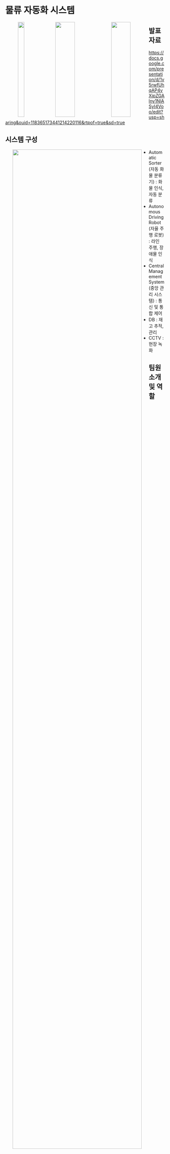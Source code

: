 # 물류 자동화 시스템
<p align=center width="100%">
  <img src="https://github.com/addinedu-ros-3rd/iot-repo-2/assets/61872888/1db8d4a6-1a5e-4e2f-a21d-fcc9dca9c9e8" height="300" width="20%" style="float:left">
  <img src="https://github.com/addinedu-ros-3rd/iot-repo-2/assets/61872888/7cecec09-93a3-41dd-89e9-d0f1c56d90fe" height="300" width="35%" style="float:left">
  <img src="https://github.com/addinedu-ros-3rd/iot-repo-2/assets/61872888/a692ad11-e3d7-41f0-9d14-d83217968a53" height="300" width="35%" style="float:left">
</p>

## 발표 자료
https://docs.google.com/presentation/d/1v5rwfUhqAP4vXjpZGAlny1NlASyI4Voo/edit?usp=sharing&ouid=118365173441214220116&rtpof=true&sd=true

## 시스템 구성
<p align="center">
  <img src="https://github.com/addinedu-ros-3rd/iot-repo-2/assets/61872888/5707552a-9e11-4089-819d-b437377eab6d" width="90%" style="float:left">
</p>

- Automatic Sorter (자동 화물 분류기) : 화물 인식, 자동 분류
- Autonomous Driving Robot (자율 주행 로봇) : 라인 주행, 장애물 인식
- Central Management System (중앙 관리 시스템) : 통신 및 통합 제어
- DB : 재고 추적, 관리
- CCTV : 현장 녹화



## 팀원 소개 및 역할
|구분|이름|역할|
|---|---|---|
|팀장|강한얼|전체 시스템 구성도 제작, 컨베이어 벨트 제어 전반(RFID, 서보 모터, DC 모터), CCTV 기능|
|팀원|강소희|분류기 서보 모터 제어, 회로 설계, 하드웨어 제작|
|팀원|오윤|DB 설계, Query 작성, PyQt, 시리얼 통신, RFID 인식|
|팀원|조태상|IR 및 초음파 센서 튜닝, 자율 주행 로봇 제작|
|팀원|한승준|자율 주행 로봇 시스템 구성도 제작, 회로 설계, 블루투스 시리얼 통신, 모바일 앱 제작|

## 프로젝트 기간
2023.10.23 ~ 2023.10.27 (5일)

## 기술 스택
### 개발 환경
![Visual Studio Code](https://img.shields.io/badge/Visual%20Studio%20Code-007ACC?style=for-the-badge&logo=Visual%20Studio%20Code&logoColor=white)
![Arduino](https://img.shields.io/badge/arduino-00878F?style=for-the-badge&logo=arduino&logoColor=white)
![Git](https://img.shields.io/badge/Git-F05032?style=for-the-badge&logo=Git&logoColor=white)
![Github](https://img.shields.io/badge/GitHub-181717?style=for-the-badge&logo=GitHub&logoColor=white)
![RDS](https://img.shields.io/badge/AWS%20RDS-527FFF?style=for-the-badge&logo=Amazon%20RDS&logoColor=white)
![Qt](https://img.shields.io/badge/Qt-41CD52?style=for-the-badge&logo=Qt&logoColor=white)
![mitapp](https://github.com/addinedu-ros-3rd/iot-repo-2/assets/81555330/11db2c8f-f4ae-46c0-ae71-d83b6e9e1d5c)
</div>

### 언어
![C++](https://img.shields.io/badge/c++-00599C?style=for-the-badge&logo=c%2B%2B&logoColor=white)
![Python](https://img.shields.io/badge/python-3776AB?style=for-the-badge&logo=python&logoColor=white)

### DBMS
![Mysql](https://img.shields.io/badge/mysql-4479A1?style=for-the-badge&logo=mysql&logoColor=white)

### 커뮤니케이션
![Slack](https://img.shields.io/badge/slack-4A154B?style=for-the-badge&logo=slack&logoColor=white)


## 프로젝트 소개
### 자동 화물 분류기와 자율 주행 로봇을 활용한 물류 자동화 시스템
- 물류 프로세스 중 인력과 시간이 많이 소모되는 화물 분류 및 배송 단계의 자동화
- RFID와 DB를 활용 재고 추적
- 라인 유도 주행, 장애물 인식 기술을 사용한 자율 주행

## 1. Automatic Sorter (자동 화물 분류기)
### 1) 화물 입고, 분류 시나리오
<p align=center width="100%">
  <img src="https://github.com/addinedu-ros-3rd/iot-repo-2/assets/86283716/e06fb21a-12e2-4509-a289-6712d118fb66"  width="70%" style="float:left">
</p>

### 2) 하드웨어 구성
<p align=center width="100%">
  <img src="https://github.com/addinedu-ros-3rd/iot-repo-2/assets/61872888/95ad5f7f-eeac-4258-aadc-dce893411d87"  width="90%" style="float:left">
</p>

### 3) 기능 리스트
- 분류기 제어
  - 컨베이어 벨트 원격 제어(On/Off)
    
- 화물 인식 및 분류
  - RFID 모듈을 통한 화물 ID 인식
  - ID별 화물의 분류 위치를 DB에서 조회하여 화물의 이동 위치를 결정
  - 결정된 위치의 서보 모터 분류기를 실행하여 이동 하는 화물을 분류 및 출고

- 재고 추적 및 관리
  - DB를 통해 각 화물의 ID 및 분류 위치 데이터 관리
  - 각 화물이 입고된 시점을 DB에 업데이트
  - 분류 및 출고된 시점의 시간을 DB에 업데이트
  - CCTV를 통해 상황 녹화

- 통신
  - 통신으로 PC와 데이터를 주고 받음

## 2. Autonomous Driving Robot (자율 주행 로봇)
### 1) 주행 시나리오 
<p align=center width="100%">
  <img src="https://github.com/addinedu-ros-3rd/iot-repo-2/assets/86283716/71eef0f0-99ae-4f48-89e1-74cf73e2dc82"  width="90%" style="float:left">
</p>

### 2) 하드웨어 구성 
<p align=center width="100%">
  <img src="https://github.com/addinedu-ros-3rd/iot-repo-2/assets/61872888/46445b2c-462b-4fed-b6d5-0dc7a5d866c8"  width="90%" style="float:left">
</p>

### 3) 기능 리스트
- 로봇 제어
  - 관리자 앱을 통해 로봇을 ON / OFF 및 움직임을 제어

- 라인 인식
  - 로봇 앞쪽에 위치한 IR (Infrared ray) 센서를 통해 라인을 인식
  - IR 센서는 좌, 우에 위치하며 직선, 곡선, 정지 라인을 인식
  - 인식한 라인의 형태에 따라 4개 모터에 알맞은 시나리오 (직진, 좌회전, 우회전, 정지)

- 장애물 인식
  - Ultrasonic 센서를 통해 차의 진행방향에 장애물 여부 판단
  - 로봇의 진행방향과 동일한 선상에서 장애물을 인식한 경우 일단 정지
  - 서보 모터를 회전하여 왼쪽과 오른쪽의 장애물 여부를 판단하고 정지 상태 유지

- 통신
  - 실시간으로 IR 센서 및 거리 값을 받음

## 3. PC
<p align=center width="100%">
  <img src="https://github.com/addinedu-ros-3rd/iot-repo-2/assets/143172717/b64cfec8-6e68-4a55-8b92-c6d6072ecca3"  width="70%" style="float:left">
</p>

### 1) 중앙 관제 시스템 GUI
<p align=center width="100%">
  <img src="https://github.com/addinedu-ros-3rd/iot-repo-2/assets/61872888/55a9a938-947d-474f-8270-0e2fe1ee35c0"  width="90%" style="float:left">
</p>

① 입고/처리/출고 시점 선택 (달력으로 년월일 선택, 시분초는 입력) <br>
② 분류 콤보박스 선택 (서울_창고 / 부산_창고 / 출고) <br>
③ 상태 콤보박스 선택 (미입고 / 입고 / 출고) <br>
④ 특정 RFID 검색 (입력 형태가 틀린 경우 아래에 형태 안내 띄움) <br>
⑤ 검색 필터(시점, 분류, 상태, RFID) 초기화 <br>
⑥ 검색: 현재 설정된 조건으로 DB 조회 <br>
⑦ 벨트제어: Start/Stop <br>
⑧ DB 조회결과 표시 <br>
⑨ CCTV 화면표시 On/Off <br>
⑩ CCTV 영상 녹화 On/Off <br>
⑪ CCTV 사진 촬영 <br>
⑫ CCTV 현재 화면

### 2) Database : 분류기 및 로그 데이터 구조
<p align=center width="100%">
  <img src="https://github.com/addinedu-ros-3rd/iot-repo-2/assets/86283716/f3068ab0-60aa-4da3-94c8-6bbcbf976f7f"  width="90%" style="float:left">
  <img src="https://github.com/addinedu-ros-3rd/iot-repo-2/assets/86283716/677f1675-5f62-4c38-a1f1-825987cf0ae8"  width="90%" style="float:left">
</p>

## 4. 설계에 있었지만 구현하지 못한 내용
- GUI를 통한 belt on/off/속도 제어 기능
  - 모터 제어 가능한 하드웨어 고장
  - belt 테이블 활용 x

- RFID 리더기로 재고 관리 및 오분류/분실 방지 기능
  - RFID-RC522 모듈 사용, 회로 또는 전원 문제로 리더기가 인식하지 못하는 케이스 다수 발생
  - warning_log 테이블 활용 x

- 차량 출발/도착/현재 위치 DB에 update하여 벨트와 상호 통신
  - 개발 기간 단축을 위해 블루투스 통신으로만 차량 제어, 와이파이 연계하지 못함
  - car 테이블, car_log 테이블 활용 x

## 5. 실행
- 라이브러리 설치
```
pip install -r requirements.txt
```
  - Conveyer_Belt/requirements.txt 파일을 사용합니다.
  - db property 파일 설정: DB 접속은 config.ini 파일로 설정했습니다. git에 연동하지 않았으므로, 다음과 같은 형태로 생성이 필요합니다.
```
[dev]
host = 
port = 
user = 
password = 
database = 
```
- ini 파일이 가리키는 데이터베이스에 접속 후, Conveyer_Belt/create_and_init.sql 파일을 사용합니다.
```
source create_and_init.sql
```
- 파일명이나 경로, 형식을 수정한다면 Conveyer_Belt/src/DB.py 파일도 수정이 필요합니다.

## 6. 시연 영상
<p align=center>
  <a href="https://youtu.be/QK5B_ghezHc?feature=shared">
    <img src="https://i.ytimg.com/vi/QK5B_ghezHc/maxresdefault.jpg" width="40%">
  </a>
  <br>
  <a href="https://youtu.be/QK5B_ghezHc?feature=shared">데모 영상 보러 가기</a>
</p>

## 7. 참고자료
- 기술문서
  - PyQt5: https://lastminuteengineers.com/how-rfid-works-rc522-arduino-tutorial/
  - Arduino: https://www.arduino.cc/reference/en/
  - pySerial: https://pyserial.readthedocs.io/en/latest/

- 그외
  - 분류기: https://youtu.be/lV08Ol6wmts?feature=shared
  - 주행 로봇: https://youtu.be/Y7B1dHH443A?feature=shared
  - RFID: https://lastminuteengineers.com/how-rfid-works-rc522-arduino-tutorial/

## License
 
Copyright (c) 2023 Haneol Kang, Sohee Kang, Yun Oh, Taesang Cho, Seungjun Han

Permission is hereby granted, free of charge, to any person obtaining a copy of this software and associated documentation files (the “Software”), to deal in the Software without restriction, including without limitation the rights to use, copy, modify, merge, publish, distribute, sublicense, and/or sell copies of the Software, and to permit persons to whom the Software is furnished to do so, subject to the following conditions:

The above copyright notice and this permission notice shall be included in all copies or substantial portions of the Software.

THE SOFTWARE IS PROVIDED “AS IS”, WITHOUT WARRANTY OF ANY KIND, EXPRESS OR IMPLIED, INCLUDING BUT NOT LIMITED TO THE WARRANTIES OF MERCHANTABILITY, FITNESS FOR A PARTICULAR PURPOSE AND NONINFRINGEMENT. IN NO EVENT SHALL THE AUTHORS OR COPYRIGHT HOLDERS BE LIABLE FOR ANY CLAIM, DAMAGES OR OTHER LIABILITY, WHETHER IN AN ACTION OF CONTRACT, TORT OR OTHERWISE, ARISING FROM, OUT OF OR IN CONNECTION WITH THE SOFTWARE OR THE USE OR OTHER DEALINGS IN THE SOFTWARE.
